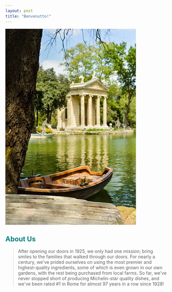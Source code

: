 ```yaml
---
layout: post
title: "Benvenutto!"
---
```


![](assets/images/row-boats-on-lake-in-villa-borghese-in-rome.webp)

## <span style="color:teal">About Us</span>

>After opening our doors in 1925, we only had one mission; bring smiles to the families that walked through our doors. For nearly a century, we've prided ourselves
>on using the most premier and highest-quality ingredients, some of which is even grown in our own gardens, with the rest being purchased from local farms. So far, we've never stopped short of producing Michelin-star quality dishes,
>and we've been rated #1 in Rome for almost 97 years in a row since 1928!
